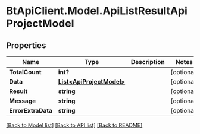 # BtApiClient.Model.ApiListResultApiProjectModel
## Properties

Name | Type | Description | Notes
------------ | ------------- | ------------- | -------------
**TotalCount** | **int?** |  | [optional] 
**Data** | [**List&lt;ApiProjectModel&gt;**](ApiProjectModel.md) |  | [optional] 
**Result** | **string** |  | [optional] 
**Message** | **string** |  | [optional] 
**ErrorExtraData** | **string** |  | [optional] 

[[Back to Model list]](../README.md#documentation-for-models) [[Back to API list]](../README.md#documentation-for-api-endpoints) [[Back to README]](../README.md)

